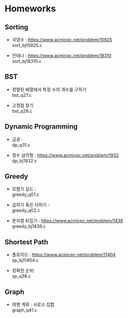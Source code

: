 # Homeworks

## Sorting
* 국영수 : https://www.acmicpc.net/problem/10825<br/>
sort_bj10825.c

* 안테나 : https://www.acmicpc.net/problem/18310<br/>
sort_bj18310.c


## BST
* 정렬된 배열에서 특정 수의 개수를 구하기<br/>
bst_q27.c

* 고정점 찾기<br/>
bst_q28.c

## Dynamic Programming
* 금광 : <br/> 
dp_q31.c

* 정수 삼각형 : https://www.acmicpc.net/problem/1932<br/>
dp_bj1932.c

## Greedy
* 모험가 길드 :<br/> 
greedy_q01.c

* 곱하기 혹은 더하기 : <br/>
greedy_q02.c

* 문자열 뒤집기 : https://www.acmicpc.net/problem/1439<br/>
greedy_bj1439.c

## Shortest Path
* 플로이드 : https://www.acmicpc.net/problem/11404<br/>
sp_bj11404.c

* 정확한 순위:<br/>
sp_q38.c

## Graph
* 여행 계획 : 서로소 집합<br/>
graph_q41.c


